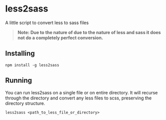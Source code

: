 less2sass
=========

A little script to convert less to sass files

> **Note: Due to the nature of due to the nature of less and sass it does not do a completely perfect conversion.**

## Installing

`npm install -g less2sass`

## Running
You can run less2sass on a single file or on entire directory. It will recurse through the directory and convert any less files to scss, preserving the directory structure.

`less2sass <path_to_less_file_or_directory>`